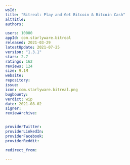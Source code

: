 ```yaml
---
wsId: 
title: "Bitreal: Play and Get Bitcoin & Bitcoin Cash"
altTitle: 
authors:

users: 10000
appId: com.starlyware.bitreal
released: 2021-03-29
latestUpdate: 2021-07-25
version: "1.3.1"
stars: 2.7
ratings: 162
reviews: 124
size: 9.1M
website: 
repository: 
issue: 
icon: com.starlyware.bitreal.png
bugbounty: 
verdict: wip
date: 2021-08-02
signer: 
reviewArchive:


providerTwitter: 
providerLinkedIn: 
providerFacebook: 
providerReddit: 

redirect_from:

---
```



